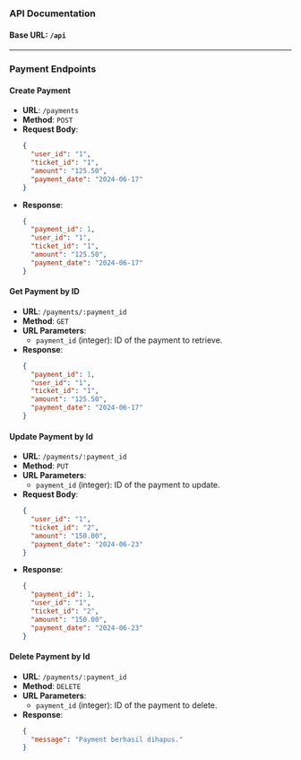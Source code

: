 ### API Documentation

#### Base URL: `/api`

---

### Payment Endpoints

#### Create Payment

- **URL**: `/payments`
- **Method**: `POST`
- **Request Body**:
  ```json
  {
    "user_id": "1",
    "ticket_id": "1",
    "amount": "125.50",
    "payment_date": "2024-06-17"
  }
  ```
- **Response**:
  ```json
  {
    "payment_id": 1,
    "user_id": "1",
    "ticket_id": "1",
    "amount": "125.50",
    "payment_date": "2024-06-17"
  }
  ```

#### Get Payment by ID

- **URL**: `/payments/:payment_id`
- **Method**: `GET`
- **URL Parameters**:
  - `payment_id` (integer): ID of the payment to retrieve.
- **Response**:
  ```json
  {
    "payment_id": 1,
    "user_id": "1",
    "ticket_id": "1",
    "amount": "125.50",
    "payment_date": "2024-06-17"
  }
  ```

#### Update Payment by Id

- **URL**: `/payments/:payment_id`
- **Method**: `PUT`
- **URL Parameters**:
  - `payment_id` (integer): ID of the payment to update.
- **Request Body**:
  ```json
  {
    "user_id": "1",
    "ticket_id": "2",
    "amount": "150.00",
    "payment_date": "2024-06-23"
  }
  ```
- **Response**:
  ```json
  {
    "payment_id": 1,
    "user_id": "1",
    "ticket_id": "2",
    "amount": "150.00",
    "payment_date": "2024-06-23"
  }
  ```

#### Delete Payment by Id

- **URL**: `/payments/:payment_id`
- **Method**: `DELETE`
- **URL Parameters**:
  - `payment_id` (integer): ID of the payment to delete.
- **Response**:
  ```json
  {
    "message": "Payment berhasil dihapus."
  }
  ```
